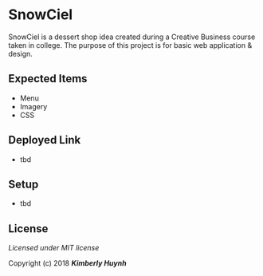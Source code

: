 # SnowCiel

SnowCiel is a dessert shop idea created during a Creative Business course taken in college. The purpose of this project is for basic web application & design.


## Expected Items

- Menu
- Imagery
- CSS

## Deployed Link
- tbd

## Setup
- tbd



## License
*Licensed under MIT license*

Copyright (c) 2018 **_Kimberly Huynh_**
